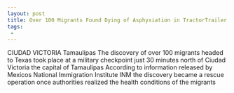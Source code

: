 ```yaml
---
layout: post
title: Over 100 Migrants Found Dying of Asphyxiation in TractorTrailer Headed for Texas
tags:
 -
---
```

CIUDAD VICTORIA Tamaulipas  The discovery of over 100 migrants headed to Texas took place at a military checkpoint just 30 minutes north of Ciudad Victoria the capital of Tamaulipas According to information released by Mexicos National Immigration Institute INM the discovery became a rescue operation once authorities realized the health conditions of the migrants
